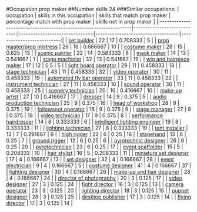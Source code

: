 #Occupation prop maker
##Number skills 24
###Similar occupations:
| occupation                                                        |   skills in this occupation |   skills that match prop maker |   percentage match with prop maker |   skills not in prop maker |
|:------------------------------------------------------------------|----------------------------:|-------------------------------:|-----------------------------------:|---------------------------:|
| [set builder](set_builder.md)                                     |                          22 |                             17 |                           0.708333 |                          5 |
| [prop master/prop mistress](prop_master-prop_mistress.md)         |                          26 |                             16 |                           0.666667 |                         10 |
| [costume maker](costume_maker.md)                                 |                          28 |                             15 |                           0.625    |                         13 |
| [scenic painter](scenic_painter.md)                               |                          22 |                             14 |                           0.583333 |                          8 |
| [mask maker](mask_maker.md)                                       |                          14 |                             13 |                           0.541667 |                          1 |
| [stage machinist](stage_machinist.md)                             |                          32 |                             13 |                           0.541667 |                         19 |
| [wig and hairpiece maker](wig_and_hairpiece_maker.md)             |                          17 |                             12 |                           0.5      |                          5 |
| [light board operator](light_board_operator.md)                   |                          29 |                             11 |                           0.458333 |                         18 |
| [stage technician](stage_technician.md)                           |                          43 |                             11 |                           0.458333 |                         32 |
| [video operator](video_operator.md)                               |                          30 |                             11 |                           0.458333 |                         19 |
| [automated fly bar operator](automated_fly_bar_operator.md)       |                          33 |                             11 |                           0.458333 |                         22 |
| [instrument technician](instrument_technician.md)                 |                          27 |                             11 |                           0.458333 |                         16 |
| [sound operator](sound_operator.md)                               |                          36 |                             11 |                           0.458333 |                         25 |
| [scenery technician](scenery_technician.md)                       |                          20 |                             10 |                           0.416667 |                         10 |
| [make-up artist](make-up_artist.md)                               |                          27 |                             10 |                           0.416667 |                         17 |
| [dresser](dresser.md)                                             |                          14 |                              9 |                           0.375    |                          5 |
| [audio production technician](audio_production_technician.md)     |                          25 |                              9 |                           0.375    |                         16 |
| [head of workshop](head_of_workshop.md)                           |                          28 |                              9 |                           0.375    |                         19 |
| [followspot operator](followspot_operator.md)                     |                          18 |                              9 |                           0.375    |                          9 |
| [stage manager](stage_manager.md)                                 |                          27 |                              9 |                           0.375    |                         18 |
| [video technician](video_technician.md)                           |                          17 |                              9 |                           0.375    |                          8 |
| [performance hairdresser](performance_hairdresser.md)             |                          14 |                              8 |                           0.333333 |                          6 |
| [intelligent lighting engineer](intelligent_lighting_engineer.md) |                          19 |                              8 |                           0.333333 |                         11 |
| [lighting technician](lighting_technician.md)                     |                          27 |                              8 |                           0.333333 |                         19 |
| [tent installer](tent_installer.md)                               |                          13 |                              7 |                           0.291667 |                          6 |
| [high rigger](high_rigger.md)                                     |                          22 |                              6 |                           0.25     |                         16 |
| [stagehand](stagehand.md)                                         |                          13 |                              6 |                           0.25     |                          7 |
| [ground rigger](ground_rigger.md)                                 |                          12 |                              6 |                           0.25     |                          6 |
| [pyrotechnic designer](pyrotechnic_designer.md)                   |                          26 |                              6 |                           0.25     |                         20 |
| [pyrotechnician](pyrotechnician.md)                               |                          23 |                              6 |                           0.25     |                         17 |
| [event scaffolder](event_scaffolder.md)                           |                          15 |                              5 |                           0.208333 |                         10 |
| [hair stylist](hair_stylist.md)                                   |                          16 |                              5 |                           0.208333 |                         11 |
| [miniature set designer](miniature_set_designer.md)               |                          17 |                              4 |                           0.166667 |                         13 |
| [set designer](set_designer.md)                                   |                          32 |                              4 |                           0.166667 |                         28 |
| [event electrician](event_electrician.md)                         |                           9 |                              4 |                           0.166667 |                          5 |
| [costume designer](costume_designer.md)                           |                          41 |                              4 |                           0.166667 |                         37 |
| [lighting designer](lighting_designer.md)                         |                          30 |                              4 |                           0.166667 |                         26 |
| [make-up and hair designer](make-up_and_hair_designer.md)         |                          28 |                              4 |                           0.166667 |                         24 |
| [director of photography](director_of_photography.md)             |                          20 |                              3 |                           0.125    |                         17 |
| [video designer](video_designer.md)                               |                          27 |                              3 |                           0.125    |                         24 |
| [fight director](fight_director.md)                               |                          16 |                              3 |                           0.125    |                         13 |
| [camera operator](camera_operator.md)                             |                          23 |                              3 |                           0.125    |                         20 |
| [lighting director](lighting_director.md)                         |                          18 |                              3 |                           0.125    |                         15 |
| [puppet designer](puppet_designer.md)                             |                          28 |                              3 |                           0.125    |                         25 |
| [desktop publisher](desktop_publisher.md)                         |                          17 |                              3 |                           0.125    |                         14 |
| [flying director](flying_director.md)                             |                          17 |                              3 |                           0.125    |                         14 |

